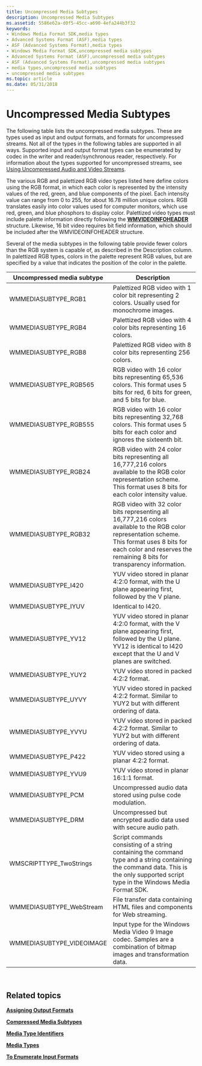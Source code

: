 ```yaml
---
title: Uncompressed Media Subtypes
description: Uncompressed Media Subtypes
ms.assetid: 5586e62a-d0f5-45cc-a690-4efa244b3f32
keywords:
- Windows Media Format SDK,media types
- Advanced Systems Format (ASF),media types
- ASF (Advanced Systems Format),media types
- Windows Media Format SDK,uncompressed media subtypes
- Advanced Systems Format (ASF),uncompressed media subtypes
- ASF (Advanced Systems Format),uncompressed media subtypes
- media types,uncompressed media subtypes
- uncompressed media subtypes
ms.topic: article
ms.date: 05/31/2018
---
```


# Uncompressed Media Subtypes

The following table lists the uncompressed media subtypes. These are types used as input and output formats, and formats for uncompressed streams. Not all of the types in the following tables are supported in all ways. Supported input and output format types can be enumerated by codec in the writer and reader/synchronous reader, respectively. For information about the types supported for uncompressed streams, see [Using Uncompressed Audio and Video Streams](using-uncompressed-audio-and-video-streams.md).

The various RGB and palettized RGB video types listed here define colors using the RGB format, in which each color is represented by the intensity values of the red, green, and blue components of the pixel. Each intensity value can range from 0 to 255, for about 16.78 million unique colors. RGB translates easily into color values used for computer monitors, which use red, green, and blue phosphors to display color. Palettized video types must include palette information directly following the [**WMVIDEOINFOHEADER**](/previous-versions/windows/desktop/api/wmsdkidl/ns-wmsdkidl-wmvideoinfoheader) structure. Likewise, 16 bit video requires bit field information, which should be included after the WMVIDEOINFOHEADER structure.

Several of the media subtypes in the following table provide fewer colors than the RGB system is capable of, as described in the Description column. In palettized RGB types, colors in the palette represent RGB values, but are specified by a value that indicates the position of the color in the palette.



| Uncompressed media subtype | Description                                                                                                                                                                                                              |
|----------------------------|--------------------------------------------------------------------------------------------------------------------------------------------------------------------------------------------------------------------------|
| WMMEDIASUBTYPE\_RGB1       | Palettized RGB video with 1 color bit representing 2 colors. Usually used for monochrome images.                                                                                                                         |
| WMMEDIASUBTYPE\_RGB4       | Palettized RGB video with 4 color bits representing 16 colors.                                                                                                                                                           |
| WMMEDIASUBTYPE\_RGB8       | Palettized RGB video with 8 color bits representing 256 colors.                                                                                                                                                          |
| WMMEDIASUBTYPE\_RGB565     | RGB video with 16 color bits representing 65,536 colors. This format uses 5 bits for red, 6 bits for green, and 5 bits for blue.                                                                                         |
| WMMEDIASUBTYPE\_RGB555     | RGB video with 16 color bits representing 32,768 colors. This format uses 5 bits for each color and ignores the sixteenth bit.                                                                                           |
| WMMEDIASUBTYPE\_RGB24      | RGB video with 24 color bits representing all 16,777,216 colors available to the RGB color representation scheme. This format uses 8 bits for each color intensity value.                                                |
| WMMEDIASUBTYPE\_RGB32      | RGB video with 32 color bits representing all 16,777,216 colors available to the RGB color representation scheme. This format uses 8 bits for each color and reserves the remaining 8 bits for transparency information. |
| WMMEDIASUBTYPE\_I420       | YUV video stored in planar 4:2:0 format, with the U plane appearing first, followed by the V plane.                                                                                                                      |
| WMMEDIASUBTYPE\_IYUV       | Identical to I420.                                                                                                                                                                                                       |
| WMMEDIASUBTYPE\_YV12       | YUV video stored in planar 4:2:0 format, with the V plane appearing first, followed by the U plane. YV12 is identical to I420 except that the U and V planes are switched.                                               |
| WMMEDIASUBTYPE\_YUY2       | YUV video stored in packed 4:2:2 format.                                                                                                                                                                                 |
| WMMEDIASUBTYPE\_UYVY       | YUV video stored in packed 4:2:2 format. Similar to YUY2 but with different ordering of data.                                                                                                                            |
| WMMEDIASUBTYPE\_YVYU       | YUV video stored in packed 4:2:2 format. Similar to YUY2 but with different ordering of data.                                                                                                                            |
| WMMEDIASUBTYPE\_P422       | YUV video stored using a planar 4:2:2 format.                                                                                                                                                                            |
| WMMEDIASUBTYPE\_YVU9       | YUV video stored in planar 16:1:1 format.                                                                                                                                                                                |
| WMMEDIASUBTYPE\_PCM        | Uncompressed audio data stored using pulse code modulation.                                                                                                                                                              |
| WMMEDIASUBTYPE\_DRM        | Uncompressed but encrypted audio data used with secure audio path.                                                                                                                                                       |
| WMSCRIPTTYPE\_TwoStrings   | Script commands consisting of a string containing the command type and a string containing the command data. This is the only supported script type in the Windows Media Format SDK.                                     |
| WMMEDIASUBTYPE\_WebStream  | File transfer data containing HTML files and components for Web streaming.                                                                                                                                               |
| WMMEDIASUBTYPE\_VIDEOIMAGE | Input type for the Windows Media Video 9 Image codec. Samples are a combination of bitmap images and transformation data.                                                                                                |



 

## Related topics

<dl> <dt>

[**Assigning Output Formats**](assigning-output-formats.md)
</dt> <dt>

[**Compressed Media Subtypes**](compressed-media-subtypes.md)
</dt> <dt>

[**Media Type Identifiers**](media-type-identifiers.md)
</dt> <dt>

[**Media Types**](media-types.md)
</dt> <dt>

[**To Enumerate Input Formats**](to-enumerate-input-formats.md)
</dt> </dl>

 

 




